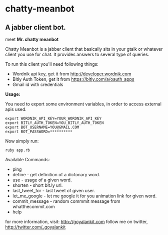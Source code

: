 chatty-meanbot
==============

A jabber client bot.
----------------------

meet <strong>Mr. chatty meanbot</strong>

Chatty Meanbot is a jabber client that basically sits in your gtalk or whatever client you use for chat. It provides answers to several type of queries.

To run this client you'll need following things:

* Wordnik api key, get it from http://developer.wordnik.com
* Bitly Auth Token, get it from https://bitly.com/a/oauth_apps
* Gmail id with credentials

<strong>Usage:</strong>

You need to export some environment variables, in order to access external apis used.

    export WORDNIK_API_KEY=YOUR_WORDNIK_API_KEY
    export BITLY_AUTH_TOKEN=YOU_BITLY_AUTH_TOKEN
    export BOT_USERNAME=YOU@GMAIL.COM
    export BOT_PASSWORD=**********
    
Now simply run:

    ruby app.rb


Available Commands:

- ping
- define <word> - get definition of a dictonary word.
- use <word> - usage of a given word.
- shorten <long url> - short bit.ly url.
- last_tweet_for <scree name> - last tweet of given user.
- let_me_google <word> - let me google it for you animation link for given word.
- commit_message - random commmit message from whatthecommit.com
- help

for more information, visit: http://goyalankit.com
follow me on twitter, http://twitter.com/_goyalankit
